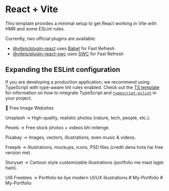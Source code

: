 # React + Vite

This template provides a minimal setup to get React working in Vite with HMR and some ESLint rules.

Currently, two official plugins are available:

- [@vitejs/plugin-react](https://github.com/vitejs/vite-plugin-react/blob/main/packages/plugin-react) uses [Babel](https://babeljs.io/) for Fast Refresh
- [@vitejs/plugin-react-swc](https://github.com/vitejs/vite-plugin-react/blob/main/packages/plugin-react-swc) uses [SWC](https://swc.rs/) for Fast Refresh

## Expanding the ESLint configuration

If you are developing a production application, we recommend using TypeScript with type-aware lint rules enabled. Check out the [TS template](https://github.com/vitejs/vite/tree/main/packages/create-vite/template-react-ts) for information on how to integrate TypeScript and [`typescript-eslint`](https://typescript-eslint.io) in your project.

📸 Free Image Websites

Unsplash
 →
High-quality, realistic photos (nature, tech, people, etc.).

Pexels
 →
Free stock photos + videos bhi milenge.

Pixabay
 →
Images, vectors, illustrations, even music & videos.

Freepik
 →
Illustrations, mockups, icons, PSD files (credit dena hota hai free version me).

Storyset
 →
Cartoon style customizable illustrations (portfolio me mast lagte hain).

UI8 Freebies
 →
Portfolio ke liye modern UI/UX illustrations.#   M y - P o r t f o l i o  
 #   M y - P o r t f o l i o  
 